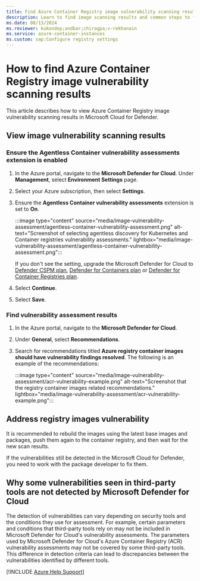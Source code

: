 ```yaml
---
title: Find Azure Container Registry image vulnerability scanning results and in Microsoft Defender for Cloud 
description: Learn to find image scanning results and common steps to fix vulnerability in Microsoft Defender for Containers 
ms.date: 08/13/2024
ms.reviewer: kukondep;andbar;chiragpa;v-rekhanain
ms.service: azure-container-instances
ms.custom: sap:Configure registry settings
---
```

# How to find Azure Container Registry image vulnerability scanning results

This article describes how to view Azure Container Registry image vulnerability scanning results in Microsoft Cloud for Defender.

## View image vulnerability scanning results

### Ensure the Agentless Container vulnerability assessments extension is enabled

1. In the Azure portal, navigate to the **Microsoft Defender for Cloud**. Under **Management**, select **Environment Settings** page.
1. Select your Azure subscription, then select **Settings**.
1. Ensure the **Agentless Container vulnerability assessments** extension is set to **On**.

      :::image type="content" source="media/image-vulnerability-assessment/agentless-container-vulnerability-assessment.png" alt-text="Screenshot of selecting agentless discovery for Kubernetes and Container registries vulnerability assessments." lightbox="media/image-vulnerability-assessment/agentless-container-vulnerability-assessment.png":::

     If you don't see the setting, upgrade the Microsoft Defender for Cloud to [Defender CSPM plan](/azure/defender-for-cloud/tutorial-enable-cspm-plan), [Defender for Containers plan](/azure/defender-for-cloud/tutorial-enable-containers-azure) or [Defender for Container Registries plan](/azure/defender-for-cloud/defender-for-container-registries-introduction).
1. Select **Continue**.
1. Select **Save**.

### Find vulnerability assessment results

1. In the Azure portal, navigate to the **Microsoft Defender for Cloud**.
1. Under **General**, select **Recommendations**.
1. Search for recommendations titled **Azure registry container images should have vulnerability findings resolved**. The following is an example of the recommendations:

    :::image type="content" source="media/image-vulnerability-assessment/acr-vulnerability-example.png" alt-text="Screenshot that the registry container images related recommendations." lightbox="media/image-vulnerability-assessment/acr-vulnerability-example.png":::

## Address registry images vulnerability

It is recommended to rebuild the images using the latest base images and packages, push them again to the container registry,  and then wait for the new scan results.

If the vulnerabilities still be detected in the Microsoft Cloud for Defender, you need to work with the package developer to fix them.

## Why some vulnerabilities seen in third-party tools are not detected by Microsoft Defender for Cloud

The detection of vulnerabilities can vary depending on security tools and the conditions they use for assessment. For example, certain parameters and conditions that third-party tools rely on may not be included in Microsoft Defender for Cloud's vulnerability assessments. The parameters used by Microsoft Defender for Cloud's Azure Container Registry (ACR) vulnerability assessments may not be covered by some third-party tools. This difference in detection criteria can lead to discrepancies between the vulnerabilities identified by different tools.

[!INCLUDE [Azure Help Support](../../includes/azure-help-support.md)]
